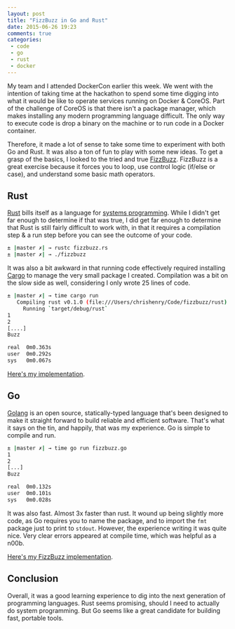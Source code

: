 ```yaml
---
layout: post
title: "FizzBuzz in Go and Rust"
date: 2015-06-26 19:23
comments: true
categories:
 - code
 - go
 - rust
 - docker
---
```


My team and I attended DockerCon earlier this week. We went with the intention
of taking time at the hackathon to spend some time digging into what it would be
like to operate services running on Docker &amp; CoreOS. Part of the challenge
of CoreOS is that there isn't a package manager, which makes installing any
modern programming language difficult. The only way to execute code is drop a
binary on the machine or to run code in a Docker container.

Therefore, it made a lot of sense to take some time to experiment with both Go
and Rust. It was also a ton of fun to play with some new ideas. To get a grasp
of the basics, I looked to the tried and true [FizzBuzz](http://c2.com/cgi/wiki?FizzBuzzTest).
FizzBuzz is a great exercise because it forces you to loop, use control logic
(if/else or case), and understand some basic math operators.

<!-- more -->

## Rust

[Rust](http://www.rust-lang.org/) bills itself as a language for [systems
programming](https://en.wikipedia.org/wiki/System_software). While I didn't get
far enough to determine if that was true, I did get far enough to determine that
Rust is still fairly difficult to work with, in that it requires a compilation
step &amp; a run step before you can see the outcome of your code.

``` bash Run a rust program
± |master ✗| → rustc fizzbuzz.rs
± |master ✗| → ./fizzbuzz
```

It was also a bit awkward in that running code effectively required installing
[Cargo](https://crates.io/) to manage the very small package I created.
Compilation was a bit on the slow side as well, considering I only wrote 25
lines of code.

``` bash Run my rust fizzbuzz program
± |master ✗| → time cargo run
   Compiling rust v0.1.0 (file:///Users/chrishenry/Code/fizzbuzz/rust)
     Running `target/debug/rust`
1
2
[....]
Buzz

real  0m0.363s
user  0m0.292s
sys   0m0.067s
```

[Here's my implementation](https://github.com/chrishenry/fizzbuzz/tree/master/rust).

## Go

[Golang](https://golang.org/) is an open source, statically-typed language
that's been designed to make it straight forward to build reliable and efficient
software. That's what it says on the tin, and happily, that was my experience.
Go is simple to compile and run.

``` bash Run my go fizzbuzz program
± |master ✗| → time go run fizzbuzz.go
1
2
[...]
Buzz

real  0m0.132s
user  0m0.101s
sys   0m0.028s
```

It was also fast. Almost 3x faster than rust. It wound up being slightly more
code, as Go requires you to name the package, and to import the `fmt` package
just to print to `stdout`. However, the experience writing it was quite nice.
Very clear errors appeared at compile time, which was helpful as a n00b.

[Here's my FizzBuzz implementation](https://github.com/chrishenry/fizzbuzz/blob/master/go/fizzbuzz.go).

## Conclusion

Overall, it was a good learning experience to dig into the next generation of
programming languages. Rust seems promising, should I need to actually do
system programming. But Go seems like a great candidate for building fast,
portable tools.
